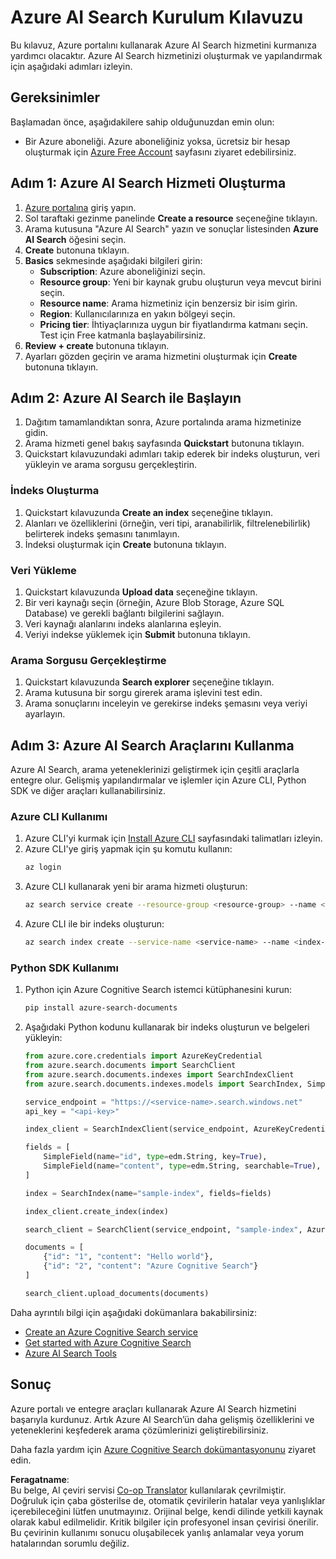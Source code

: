 <!--
CO_OP_TRANSLATOR_METADATA:
{
  "original_hash": "f0ce2d470f3efad6f8c7df376f416a4b",
  "translation_date": "2025-07-12T07:36:47+00:00",
  "source_file": "00-course-setup/AzureSearch.md",
  "language_code": "tr"
}
-->
# Azure AI Search Kurulum Kılavuzu

Bu kılavuz, Azure portalını kullanarak Azure AI Search hizmetini kurmanıza yardımcı olacaktır. Azure AI Search hizmetinizi oluşturmak ve yapılandırmak için aşağıdaki adımları izleyin.

## Gereksinimler

Başlamadan önce, aşağıdakilere sahip olduğunuzdan emin olun:

- Bir Azure aboneliği. Azure aboneliğiniz yoksa, ücretsiz bir hesap oluşturmak için [Azure Free Account](https://azure.microsoft.com/free/?wt.mc_id=studentamb_258691) sayfasını ziyaret edebilirsiniz.

## Adım 1: Azure AI Search Hizmeti Oluşturma

1. [Azure portalına](https://portal.azure.com/?wt.mc_id=studentamb_258691) giriş yapın.
2. Sol taraftaki gezinme panelinde **Create a resource** seçeneğine tıklayın.
3. Arama kutusuna "Azure AI Search" yazın ve sonuçlar listesinden **Azure AI Search** öğesini seçin.
4. **Create** butonuna tıklayın.
5. **Basics** sekmesinde aşağıdaki bilgileri girin:
   - **Subscription**: Azure aboneliğinizi seçin.
   - **Resource group**: Yeni bir kaynak grubu oluşturun veya mevcut birini seçin.
   - **Resource name**: Arama hizmetiniz için benzersiz bir isim girin.
   - **Region**: Kullanıcılarınıza en yakın bölgeyi seçin.
   - **Pricing tier**: İhtiyaçlarınıza uygun bir fiyatlandırma katmanı seçin. Test için Free katmanla başlayabilirsiniz.
6. **Review + create** butonuna tıklayın.
7. Ayarları gözden geçirin ve arama hizmetini oluşturmak için **Create** butonuna tıklayın.

## Adım 2: Azure AI Search ile Başlayın

1. Dağıtım tamamlandıktan sonra, Azure portalında arama hizmetinize gidin.
2. Arama hizmeti genel bakış sayfasında **Quickstart** butonuna tıklayın.
3. Quickstart kılavuzundaki adımları takip ederek bir indeks oluşturun, veri yükleyin ve arama sorgusu gerçekleştirin.

### İndeks Oluşturma

1. Quickstart kılavuzunda **Create an index** seçeneğine tıklayın.
2. Alanları ve özelliklerini (örneğin, veri tipi, aranabilirlik, filtrelenebilirlik) belirterek indeks şemasını tanımlayın.
3. İndeksi oluşturmak için **Create** butonuna tıklayın.

### Veri Yükleme

1. Quickstart kılavuzunda **Upload data** seçeneğine tıklayın.
2. Bir veri kaynağı seçin (örneğin, Azure Blob Storage, Azure SQL Database) ve gerekli bağlantı bilgilerini sağlayın.
3. Veri kaynağı alanlarını indeks alanlarına eşleyin.
4. Veriyi indekse yüklemek için **Submit** butonuna tıklayın.

### Arama Sorgusu Gerçekleştirme

1. Quickstart kılavuzunda **Search explorer** seçeneğine tıklayın.
2. Arama kutusuna bir sorgu girerek arama işlevini test edin.
3. Arama sonuçlarını inceleyin ve gerekirse indeks şemasını veya veriyi ayarlayın.

## Adım 3: Azure AI Search Araçlarını Kullanma

Azure AI Search, arama yeteneklerinizi geliştirmek için çeşitli araçlarla entegre olur. Gelişmiş yapılandırmalar ve işlemler için Azure CLI, Python SDK ve diğer araçları kullanabilirsiniz.

### Azure CLI Kullanımı

1. Azure CLI'yi kurmak için [Install Azure CLI](https://learn.microsoft.com/en-us/cli/azure/install-azure-cli?wt.mc_id=studentamb_258691) sayfasındaki talimatları izleyin.
2. Azure CLI'ye giriş yapmak için şu komutu kullanın:
   ```bash
   az login
   ```
3. Azure CLI kullanarak yeni bir arama hizmeti oluşturun:
   ```bash
   az search service create --resource-group <resource-group> --name <service-name> --sku Free
   ```
4. Azure CLI ile bir indeks oluşturun:
   ```bash
   az search index create --service-name <service-name> --name <index-name> --fields "field1:type, field2:type"
   ```

### Python SDK Kullanımı

1. Python için Azure Cognitive Search istemci kütüphanesini kurun:
   ```bash
   pip install azure-search-documents
   ```
2. Aşağıdaki Python kodunu kullanarak bir indeks oluşturun ve belgeleri yükleyin:
   ```python
   from azure.core.credentials import AzureKeyCredential
   from azure.search.documents import SearchClient
   from azure.search.documents.indexes import SearchIndexClient
   from azure.search.documents.indexes.models import SearchIndex, SimpleField, edm

   service_endpoint = "https://<service-name>.search.windows.net"
   api_key = "<api-key>"

   index_client = SearchIndexClient(service_endpoint, AzureKeyCredential(api_key))

   fields = [
       SimpleField(name="id", type=edm.String, key=True),
       SimpleField(name="content", type=edm.String, searchable=True),
   ]

   index = SearchIndex(name="sample-index", fields=fields)

   index_client.create_index(index)

   search_client = SearchClient(service_endpoint, "sample-index", AzureKeyCredential(api_key))

   documents = [
       {"id": "1", "content": "Hello world"},
       {"id": "2", "content": "Azure Cognitive Search"}
   ]

   search_client.upload_documents(documents)
   ```

Daha ayrıntılı bilgi için aşağıdaki dokümanlara bakabilirsiniz:

- [Create an Azure Cognitive Search service](https://learn.microsoft.com/en-us/azure/search/search-create-service-portal?wt.mc_id=studentamb_258691)
- [Get started with Azure Cognitive Search](https://learn.microsoft.com/en-us/azure/search/search-get-started-portal?wt.mc_id=studentamb_258691)
- [Azure AI Search Tools](https://learn.microsoft.com/en-us/azure/ai-services/agents/how-to/tools/azure-ai-search?tabs=azurecli%2Cpython&pivots=code-examples?wt.mc_id=studentamb_258691)

## Sonuç

Azure portalı ve entegre araçları kullanarak Azure AI Search hizmetini başarıyla kurdunuz. Artık Azure AI Search’ün daha gelişmiş özelliklerini ve yeteneklerini keşfederek arama çözümlerinizi geliştirebilirsiniz.

Daha fazla yardım için [Azure Cognitive Search dokümantasyonunu](https://learn.microsoft.com/en-us/azure/search/?wt.mc_id=studentamb_258691) ziyaret edin.

**Feragatname**:  
Bu belge, AI çeviri servisi [Co-op Translator](https://github.com/Azure/co-op-translator) kullanılarak çevrilmiştir. Doğruluk için çaba gösterilse de, otomatik çevirilerin hatalar veya yanlışlıklar içerebileceğini lütfen unutmayınız. Orijinal belge, kendi dilinde yetkili kaynak olarak kabul edilmelidir. Kritik bilgiler için profesyonel insan çevirisi önerilir. Bu çevirinin kullanımı sonucu oluşabilecek yanlış anlamalar veya yorum hatalarından sorumlu değiliz.